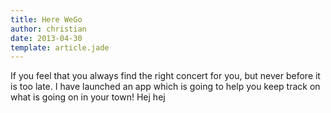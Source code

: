 ```yaml
---
title: Here WeGo
author: christian
date: 2013-04-30
template: article.jade
---
```


If you feel that you always find the right concert for you, but never before it is too late. 
I have launched an app which is going to help you keep track on what is going on in your town! Hej hej